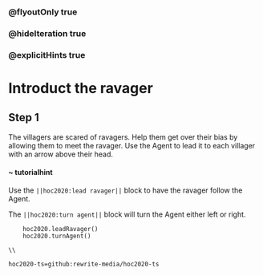 ### @flyoutOnly true
### @hideIteration true
### @explicitHints true

# Introduct the ravager

## Step 1
The villagers are scared of ravagers. Help them get over their bias by allowing them to meet the ravager. Use the Agent to lead it to each villager with an arrow above their head.

#### ~ tutorialhint 
Use the ``||hoc2020:lead ravager||`` block to have the ravager follow the Agent.

The ``||hoc2020:turn agent||`` block will turn the Agent either left or right.

```ghost
    hoc2020.leadRavager()
    hoc2020.turnAgent()    
```
```template
\\
```
```package
hoc2020-ts=github:rewrite-media/hoc2020-ts
```
